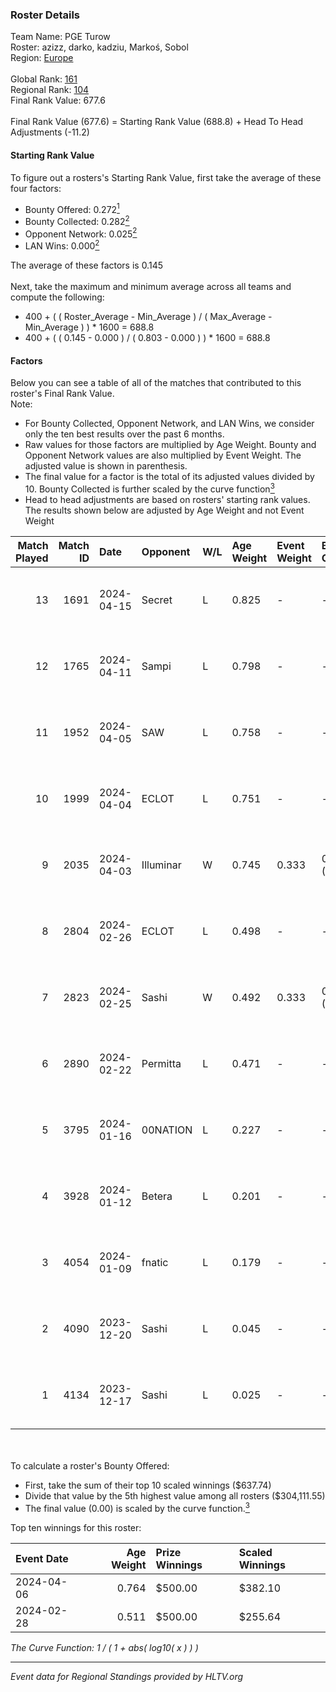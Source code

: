 ### Roster Details<br />
Team Name: PGE Turow<br />
Roster: azizz, darko, kadziu, Markoś, Sobol<br />
Region: [Europe]( ../standings_europe.md)<br />
<br />
Global Rank: [161](../standings_global.md)<br />
Regional Rank: [104]( ../standings_europe.md)<br />
Final Rank Value:  677.6<br />
<br />
Final Rank Value (677.6) = Starting Rank Value (688.8) + Head To Head Adjustments (-11.2)<br />

#### Starting Rank Value<br />
To figure out a rosters's Starting Rank Value, first take the average of these four factors:<br />
- Bounty Offered: 0.272[<sup>1</sup>](#table2)
- Bounty Collected: 0.282[<sup>2</sup>](#table1)
- Opponent Network: 0.025[<sup>2</sup>](#table1)
- LAN Wins: 0.000[<sup>2</sup>](#table1)

The average of these factors is 0.145<br />
<br />
Next, take the maximum and minimum average across all teams and compute the following:<br />
- 400 + ( ( Roster_Average - Min_Average ) / ( Max_Average - Min_Average ) ) * 1600 = 688.8
- 400 + ( ( 0.145 - 0.000 ) / ( 0.803 - 0.000 ) ) * 1600 = 688.8


#### Factors<br />
Below you can see a table of all of the matches that contributed to this roster's Final Rank Value.<br />
Note:<br />

- For Bounty Collected, Opponent Network, and LAN Wins, we consider only the ten best results over the past 6 months.
- Raw values for those factors are multiplied by Age Weight. Bounty and Opponent Network values are also multiplied by Event Weight. The adjusted value is shown in parenthesis.
- The final value for a factor is the total of its adjusted values divided by 10. Bounty Collected is further scaled by the curve function[<sup>3</sup>](#curveFunction)
- Head to head adjustments are based on rosters' starting rank values. The results shown below are adjusted by Age Weight and not Event Weight
<span id="table1"></span><br />


| Match Played | Match ID | Date       | Opponent  | W/L | Age Weight | Event Weight | Bounty Collected | Opponent Network | LAN Wins  | H2H Adj. | Roster                                    |
| -: | -: | :- | :- | :- | :- | :- | :- | :- | :- | -: | :- |
|           13 |     1691 | 2024-04-15 | Secret    | L   | 0.825      | -            | -                | -                | -         |   -16.01 | azizz, darko, kadziu, Markoś, Sobol       |
|           12 |     1765 | 2024-04-11 | Sampi     | L   | 0.798      | -            | -                | -                | -         |    -3.89 | azizz, darko, kadziu, Markoś, Sobol       |
|           11 |     1952 | 2024-04-05 | SAW       | L   | 0.758      | -            | -                | -                | -         |    -0.56 | azizz, darko, EXUS, kadziu, Markoś        |
|           10 |     1999 | 2024-04-04 | ECLOT     | L   | 0.751      | -            | -                | -                | -         |    -1.55 | darko, EXUS, kadziu, Markoś, Sobol        |
|            9 |     2035 | 2024-04-03 | Illuminar | W   | 0.745      | 0.333        | 0.000 (0.000)    | 0.366 (0.091)    | 0 (0.000) |     9.82 | darko, EXUS, kadziu, Markoś, Sobol        |
|            8 |     2804 | 2024-02-26 | ECLOT     | L   | 0.498      | -            | -                | -                | -         |    -0.83 | AxEcHo, darko, kadziu, Markoś, xKacpersky |
|            7 |     2823 | 2024-02-25 | Sashi     | W   | 0.492      | 0.333        | 0.174 (0.029)    | 1.000 (0.164)    | 0 (0.000) |    14.30 | AxEcHo, darko, kadziu, Markoś, xKacpersky |
|            6 |     2890 | 2024-02-22 | Permitta  | L   | 0.471      | -            | -                | -                | -         |    -2.82 | AxEcHo, darko, kadziu, Markoś, xKacpersky |
|            5 |     3795 | 2024-01-16 | 00NATION  | L   | 0.227      | -            | -                | -                | -         |    -5.42 | byali, darko, discoStar, kadziu, Markoś   |
|            4 |     3928 | 2024-01-12 | Betera    | L   | 0.201      | -            | -                | -                | -         |    -2.94 | byali, darko, discoStar, kadziu, Markoś   |
|            3 |     4054 | 2024-01-09 | fnatic    | L   | 0.179      | -            | -                | -                | -         |    -0.13 | darko, discoStar, gRuChA, kadziu, Markoś  |
|            2 |     4090 | 2023-12-20 | Sashi     | L   | 0.045      | -            | -                | -                | -         |    -1.09 | b1elany, darko, gRuChA, kadziu, Markoś    |
|            1 |     4134 | 2023-12-17 | Sashi     | L   | 0.025      | -            | -                | -                | -         |    -0.06 | b1elany, darko, gRuChA, kadziu, Markoś    |

<br />
<span id="table2"></span><br />
To calculate a roster's Bounty Offered:<br />

- First, take the sum of their top 10 scaled winnings ($637.74)
- Divide that value by the 5th highest value among all rosters ($304,111.55)
- The final value (0.00) is scaled by the curve function.[<sup>3</sup>](#curveFunction)

Top ten winnings for this roster:<br />

| Event Date | Age Weight | Prize Winnings | Scaled Winnings |
| :- | -: | :- | :- |
| 2024-04-06 |      0.764 | $500.00        | $382.10         |
| 2024-02-28 |      0.511 | $500.00        | $255.64         |


<span id="curveFunction"></span>_The Curve Function: 1 / ( 1 + abs( log10( x ) ) )_<br />

---
_Event data for Regional Standings provided by HLTV.org_<br />
